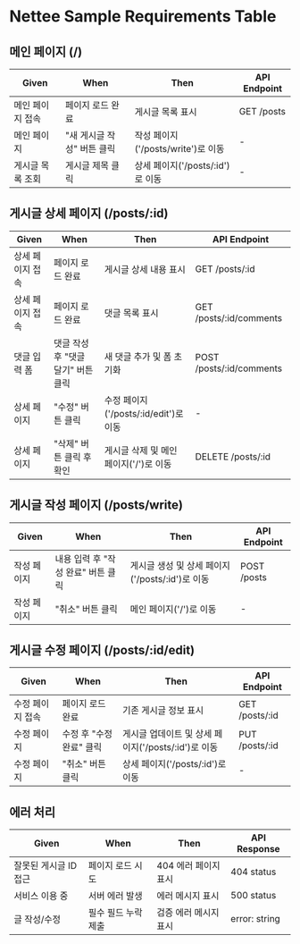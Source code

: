 # Nettee Sample Requirements Table

## 메인 페이지 (/)

| Given            | When                       | Then                               | API Endpoint |
| ---------------- | -------------------------- | ---------------------------------- | ------------ |
| 메인 페이지 접속 | 페이지 로드 완료           | 게시글 목록 표시                   | GET /posts   |
| 메인 페이지      | "새 게시글 작성" 버튼 클릭 | 작성 페이지('/posts/write')로 이동 | -            |
| 게시글 목록 조회 | 게시글 제목 클릭           | 상세 페이지('/posts/:id')로 이동   | -            |

## 게시글 상세 페이지 (/posts/:id)

| Given            | When                               | Then                                   | API Endpoint             |
| ---------------- | ---------------------------------- | -------------------------------------- | ------------------------ |
| 상세 페이지 접속 | 페이지 로드 완료                   | 게시글 상세 내용 표시                  | GET /posts/:id           |
| 상세 페이지 접속 | 페이지 로드 완료                   | 댓글 목록 표시                         | GET /posts/:id/comments  |
| 댓글 입력 폼     | 댓글 작성 후 "댓글 달기" 버튼 클릭 | 새 댓글 추가 및 폼 초기화              | POST /posts/:id/comments |
| 상세 페이지      | "수정" 버튼 클릭                   | 수정 페이지('/posts/:id/edit')로 이동  | -                        |
| 상세 페이지      | "삭제" 버튼 클릭 후 확인           | 게시글 삭제 및 메인 페이지('/')로 이동 | DELETE /posts/:id        |

## 게시글 작성 페이지 (/posts/write)

| Given       | When                               | Then                                            | API Endpoint |
| ----------- | ---------------------------------- | ----------------------------------------------- | ------------ |
| 작성 페이지 | 내용 입력 후 "작성 완료" 버튼 클릭 | 게시글 생성 및 상세 페이지('/posts/:id')로 이동 | POST /posts  |
| 작성 페이지 | "취소" 버튼 클릭                   | 메인 페이지('/')로 이동                         | -            |

## 게시글 수정 페이지 (/posts/:id/edit)

| Given            | When                     | Then                                                | API Endpoint   |
| ---------------- | ------------------------ | --------------------------------------------------- | -------------- |
| 수정 페이지 접속 | 페이지 로드 완료         | 기존 게시글 정보 표시                               | GET /posts/:id |
| 수정 페이지      | 수정 후 "수정 완료" 클릭 | 게시글 업데이트 및 상세 페이지('/posts/:id')로 이동 | PUT /posts/:id |
| 수정 페이지      | "취소" 버튼 클릭         | 상세 페이지('/posts/:id')로 이동                    | -              |

## 에러 처리

| Given                 | When                | Then                  | API Response  |
| --------------------- | ------------------- | --------------------- | ------------- |
| 잘못된 게시글 ID 접근 | 페이지 로드 시도    | 404 에러 페이지 표시  | 404 status    |
| 서비스 이용 중        | 서버 에러 발생      | 에러 메시지 표시      | 500 status    |
| 글 작성/수정          | 필수 필드 누락 제출 | 검증 에러 메시지 표시 | error: string |
